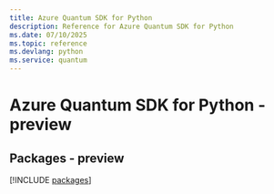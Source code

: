 ```yaml
---
title: Azure Quantum SDK for Python
description: Reference for Azure Quantum SDK for Python
ms.date: 07/10/2025
ms.topic: reference
ms.devlang: python
ms.service: quantum
---
```

# Azure Quantum SDK for Python - preview
## Packages - preview
[!INCLUDE [packages](quantum-index.md)]